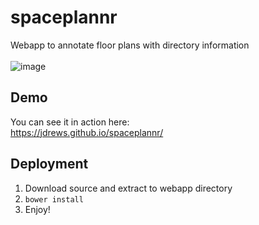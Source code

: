 # spaceplannr
Webapp to annotate floor plans with directory information  
  <br/>
![image](https://user-images.githubusercontent.com/172766/43995565-c833997e-9d7d-11e8-883a-3d9b811a57c6.png)

## Demo
You can see it in action here:  
https://jdrews.github.io/spaceplannr/

## Deployment
1. Download source and extract to webapp directory
2. `bower install`
3. Enjoy! 
